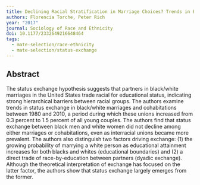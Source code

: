 ```yaml
---
title: Declining Racial Stratification in Marriage Choices? Trends in Black/White Status Exchange in the United States, 1980 to 2010
authors: Florencia Torche, Peter Rich
year: "2017"
journal: Sociology of Race and Ethnicity
doi: 10.1177/2332649216648464
tags:
  - mate-selection/race-ethnicity
  - mate-selection/status-exchange
---
```

## Abstract

The status exchange hypothesis suggests that partners in black/white marriages in the United States trade racial for educational status, indicating strong hierarchical barriers between racial groups. The authors examine trends in status exchange in black/white marriages and cohabitations between 1980 and 2010, a period during which these unions increased from 0.3 percent to 1.5 percent of all young couples. The authors find that status exchange between black men and white women did not decline among either marriages or cohabitations, even as interracial unions became more prevalent. The authors also distinguish two factors driving exchange: (1) the growing probability of marrying a white person as educational attainment increases for both blacks and whites (educational boundaries) and (2) a direct trade of race-by-education between partners (dyadic exchange). Although the theoretical interpretation of exchange has focused on the latter factor, the authors show that status exchange largely emerges from the former.
